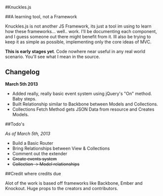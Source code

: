 

#Knuckles.js

##A learning tool, not a Framework

Knuckles.js is not another JS Framework, its just a tool im using to learn how these frameworks... well.. work. I'll be documenting each component, and I guess someone out there might benefit from it. Ill also be trying to keep it as simple as possible, implementing only the core ideas of MVC.

**This is early stages yet**. Code nowhere near useful in any real world scenario. You'll see what I mean in the source.



## Changelog

**March 5th 2013**

- Added really, really basic event system using jQuery's "On" method. Baby steps.
- Built Relationship similar to Backbone between Models and Collections.
- Collections Fetch Method gets JSON Data from resource and Creates Models.



##Todo's

*As of March 5th, 2013*

- Build a Basic Router
- Bring Relationships between View & Collections
- Comment out the extender 
- ~~Create events system~~
- ~~Collection -> Model relationships~~



##Credit where credits due

Alot of the work is based off frameworks like Backbone, Ember and Knockout. Huge props to the creators and contributors.